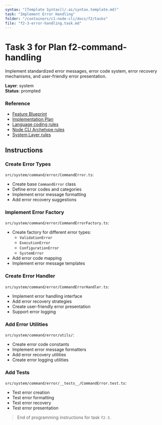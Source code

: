 ```yaml
---
syntax: "[Template Syntax](/.ai/syntax.template.md)"
task: "Implement Error Handling"
folder: "/containers/c1-node-cli/docs/f2/tasks"
file: "f2-3-error-handling.task.md"
---
```


# Task 3 for Plan f2-command-handling

Implement standardized error messages, error code system, error recovery mechanisms, and user-friendly error presentation.

**Layer**: system  
**Status**: prompted

### Reference

- [Feature Blueprint](/docs/f2-command-handling.blueprint.md)
- [Implementation Plan](/containers/c1-node-cli/docs/f2/f2-command-handling.plan.md)
- [Language coding rules](/containers/c1-node-cli/.ai/rules/0-typescript.rules.md)  
- [Node CLI Archetype rules](/containers/c1-node-cli/.ai/rules/1-node-cli.rules.md)
- [System Layer rules](/containers/c1-node-cli/.ai/rules/2-system-layer.rules.md)

## Instructions

### Create Error Types

`src/system/command/error/CommandError.ts`:
- Create base `CommandError` class
- Define error codes and categories
- Implement error message formatting
- Add error recovery suggestions

### Implement Error Factory

`src/system/command/error/CommandErrorFactory.ts`:
- Create factory for different error types:
  - `ValidationError`
  - `ExecutionError`
  - `ConfigurationError`
  - `SystemError`
- Add error code mapping
- Implement error message templates

### Create Error Handler

`src/system/command/error/CommandErrorHandler.ts`:
- Implement error handling interface
- Add error recovery strategies
- Create user-friendly error presentation
- Support error logging

### Add Error Utilities

`src/system/command/error/utils/`:
- Create error code constants
- Implement error message formatters
- Add error recovery utilities
- Create error logging utilities

### Add Tests

`src/system/command/error/__tests__/CommandError.test.ts`:
- Test error creation
- Test error formatting
- Test error recovery
- Test error presentation

> End of programming instructions for task `f2-3`. 